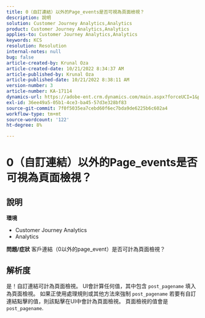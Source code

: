 ```yaml
---
title: 0（自訂連結）以外的Page_events是否可視為頁面檢視？
description: 說明
solution: Customer Journey Analytics,Analytics
product: Customer Journey Analytics,Analytics
applies-to: Customer Journey Analytics,Analytics
keywords: KCS
resolution: Resolution
internal-notes: null
bug: false
article-created-by: Krunal Oza
article-created-date: 10/21/2022 8:34:37 AM
article-published-by: Krunal Oza
article-published-date: 10/21/2022 8:38:11 AM
version-number: 3
article-number: KA-17114
dynamics-url: https://adobe-ent.crm.dynamics.com/main.aspx?forceUCI=1&pagetype=entityrecord&etn=knowledgearticle&id=e0d0b62f-1b51-ed11-bba2-0022480867fb
exl-id: 36ee49a5-05b1-4ce3-ba45-57d3e328bf83
source-git-commit: 7f0f5035ea7cebd60f6ec7bda9de6225b6c602a4
workflow-type: tm+mt
source-wordcount: '122'
ht-degree: 8%

---
```


# 0（自訂連結）以外的Page_events是否可視為頁面檢視？

## 說明

<b>環境</b>
- Customer Journey Analytics
- Analytics



<b>問題/症狀</b>
客戶連結（0以外的page_event）是否可計為頁面檢視？


## 解析度


是！自訂連結可計為頁面檢視。 UI會計算任何值，其中包含 `post_pagename` 填入為頁面檢視。 如果正使用處理規則或其他方法來強制 `post_pagename` 若要有自訂連結點擊的值，則該點擊在UI中會計為頁面檢視。 頁面檢視的值會是 `post_pagename`.
